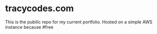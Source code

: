# tracycodes.com

This is the pubilic repo for my current portfolio. Hosted on a simple AWS instance because #free
